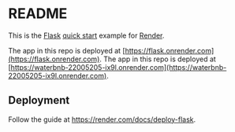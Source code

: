 # README

This is the [Flask](http://flask.pocoo.org/) [quick start](http://flask.pocoo.org/docs/1.0/quickstart/#a-minimal-application) example for [Render](https://render.com).

The app in this repo is deployed at [https://flask.onrender.com](https://flask.onrender.com).
The app in this repo is deployed at [https://waterbnb-22005205-ix9l.onrender.com](https://waterbnb-22005205-ix9l.onrender.com).

## Deployment

Follow the guide at https://render.com/docs/deploy-flask.
